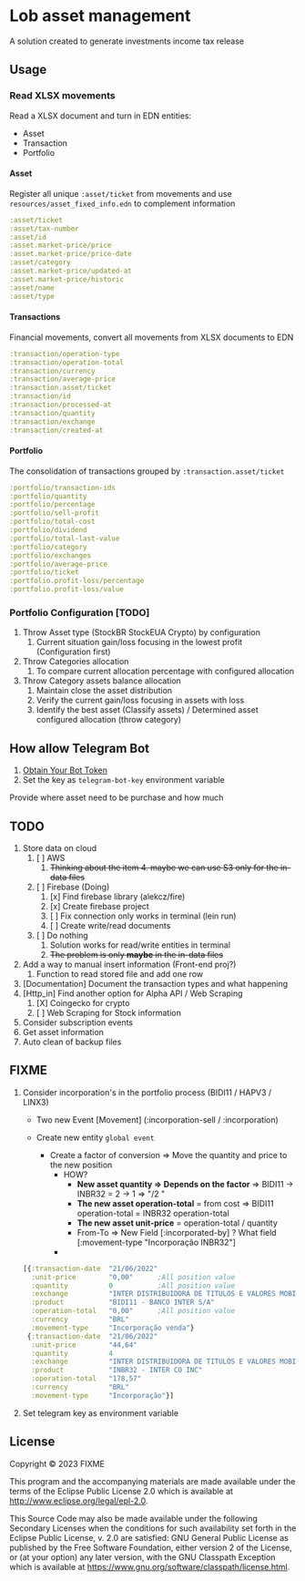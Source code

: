 # Lob asset management

A solution created to generate investments income tax release 

## Usage
### Read XLSX movements

Read a XLSX document and turn in EDN entities:

 - Asset
 - Transaction
 - Portfolio

#### Asset

Register all unique `:asset/ticket` from movements and use `resources/asset_fixed_info.edn` to complement information

```Clojure 
:asset/ticket 
:asset/tax-number
:asset/id
:asset.market-price/price
:asset.market-price/price-date
:asset/category
:asset.market-price/updated-at
:asset.market-price/historic 
:asset/name
:asset/type
```

#### Transactions

Financial movements, convert all movements from XLSX documents to EDN

```Clojure 
:transaction/operation-type
:transaction/operation-total
:transaction/currency
:transaction/average-price
:transaction.asset/ticket
:transaction/id
:transaction/processed-at
:transaction/quantity
:transaction/exchange
:transaction/created-at
```

#### Portfolio

The consolidation of transactions grouped by `:transaction.asset/ticket`

```Clojure 
:portfolio/transaction-ids
:portfolio/quantity
:portfolio/percentage
:portfolio/sell-profit
:portfolio/total-cost
:portfolio/dividend
:portfolio/total-last-value
:portfolio/category
:portfolio/exchanges
:portfolio/average-price
:portfolio/ticket
:portfolio.profit-loss/percentage 
:portfolio.profit-loss/value
```
### Portfolio Configuration [TODO]

1. Throw Asset type (StockBR StockEUA Crypto) by configuration
   1. Current situation gain/loss focusing in the lowest profit (Configuration first)
2. Throw Categories allocation
   1. To compare current allocation percentage with configured allocation
3. Throw Category assets balance allocation 
   1. Maintain close the asset distribution
   2. Verify the current gain/loss focusing in assets with loss
   3. Identify the best asset (Classify assets) / Determined asset configured allocation (throw category)

## How allow Telegram Bot

1. [Obtain Your Bot Token](https://core.telegram.org/bots/tutorial#obtain-your-bot-token)
2. Set the key as `telegram-bot-key` environment variable

Provide where asset need to be purchase and how much

## TODO

1. Store data on cloud
   1. [ ] AWS
      1. ~~Thinking about the item 4. maybe we can use S3 only for the in-data files~~
   2. [ ] Firebase (Doing)
      1. [x] Find firebase library (alekcz/fire)
      2. [x] Create firebase project 
      3. [ ] Fix connection only works in terminal (lein run)
      4. [ ] Create write/read documents
   3. [ ] Do nothing
      1. Solution works for read/write entities in terminal
      2. ~~The problem is only **maybe** in the in-data files~~
2. Add a way to manual insert information (Front-end proj?)
   1. Function to read stored file and add one row
3. [Documentation] Document the transaction types and what happening
4. [Http_in] Find another option for Alpha API / Web Scraping
   1. [X] Coingecko for crypto 
   2. [ ] Web Scraping for Stock information
6. Consider subscription events
7. Get asset information
9. Auto clean of backup files

## FIXME

1. Consider incorporation's in the portfolio process (BIDI11 / HAPV3 / LINX3)

   - Two new Event [Movement] (:incorporation-sell / :incorporation)
   
   - Create new entity `global event`
     - Create a factor of conversion => Move the quantity and price to the new position
       - HOW? 
         - **New asset quantity => Depends on the factor** => BIDI11 -> INBR32 = 2 -> 1 => "/2 "
         - **The new asset operation-total** = from cost => BIDI11 operation-total = INBR32 operation-total
         - **The new asset unit-price** = operation-total / quantity
         - From-To => New Field [:incorporated-by] ? What field [:movement-type "Incorporação INBR32"]
       - 
   ```Clojure
   [{:transaction-date  "21/06/2022"
     :unit-price        "0,00"      ;All position value
     :quantity          0           ;All position value
     :exchange          "INTER DISTRIBUIDORA DE TITULOS E VALORES MOBILIARIOS LTDA"
     :product           "BIDI11 - BANCO INTER S/A"
     :operation-total   "0,00"      ;All position value
     :currency          "BRL"
     :movement-type     "Incorporação venda"}
    {:transaction-date  "21/06/2022"
     :unit-price        "44,64"
     :quantity          4
     :exchange          "INTER DISTRIBUIDORA DE TITULOS E VALORES MOBILIARIOS LTDA"
     :product           "INBR32 - INTER CO INC"
     :operation-total   "178,57"
     :currency          "BRL"
     :movement-type     "Incorporação"}]
   ```
2. Set telegram key as environment variable

## License

Copyright © 2023 FIXME

This program and the accompanying materials are made available under the
terms of the Eclipse Public License 2.0 which is available at
http://www.eclipse.org/legal/epl-2.0.

This Source Code may also be made available under the following Secondary
Licenses when the conditions for such availability set forth in the Eclipse
Public License, v. 2.0 are satisfied: GNU General Public License as published by
the Free Software Foundation, either version 2 of the License, or (at your
option) any later version, with the GNU Classpath Exception which is available
at https://www.gnu.org/software/classpath/license.html.
